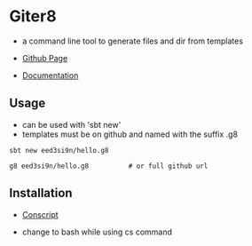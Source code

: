 # Giter8

- a command line tool to generate files and dir from templates

- [Github Page](https://github.com/foundweekends/giter8)
- [Documentation](http://www.foundweekends.org/giter8/)

## Usage

- can be used with 'sbt new'
- templates must be on github and named with the suffix .g8

```shell
sbt new eed3si9n/hello.g8

g8 eed3si9n/hello.g8          # or full github url
```

## Installation

- [Conscript](http://www.foundweekends.org/giter8/setup.html)

- change to bash while using cs command
